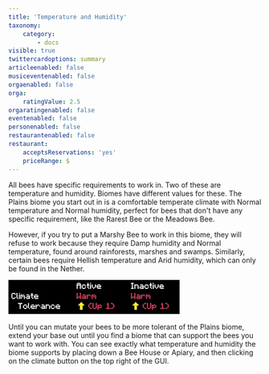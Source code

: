 ```yaml
---
title: 'Temperature and Humidity'
taxonomy:
    category:
        - docs
visible: true
twittercardoptions: summary
articleenabled: false
musiceventenabled: false
orgaenabled: false
orga:
    ratingValue: 2.5
orgaratingenabled: false
eventenabled: false
personenabled: false
restaurantenabled: false
restaurant:
    acceptsReservations: 'yes'
    priceRange: $
---
```


All bees have specific requirements to work in. Two of these are temperature and humidity. Biomes have different values for these. The Plains biome you start out in is a comfortable temperate climate with Normal temperature and Normal humidity, perfect for bees that don't have any specific requirement, like the Rarest Bee or the Meadows Bee.
 
However, if you try to put a Marshy Bee to work in this biome, they will refuse to work because they require Damp humidity and Normal temperature, found around rainforests, marshes and swamps. Similarly, certain bees require Hellish temperature and Arid humidity, which can only be found in the Nether.

![](Temperature%20and%20Humidity.jpg)

Until you can mutate your bees to be more tolerant of the Plains biome, extend your base out until you find a biome that can support the bees you want to work with. You can see exactly what temperature and humidity the biome supports by placing down a Bee House or Apiary, and then clicking on the climate button on the top right of the GUI.
